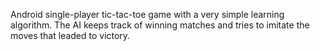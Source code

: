 Android single-player tic-tac-toe game with a very simple learning algorithm.
The AI keeps track of winning matches and tries to imitate the moves that leaded
to victory.
